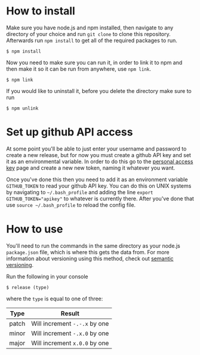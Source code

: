 # How to install
Make sure you have node.js and npm installed, then navigate to any directory of your choice and run `git clone` to clone this repository. Afterwards run `npm install` to get all of the required packages to run.

```console
$ npm install
```

Now you need to make sure you can run it, in order to link it to npm and then make it so it can be run from anywhere, use `npm link`.

```console
$ npm link
```

If you would like to uninstall it, before you delete the directory make sure to run

```console
$ npm unlink
```

# Set up github API access
At some point you'll be able to just enter your username and password to create a new release, but for now you must create a github API key and set it as an environmental variable. In order to do this go to the [personal access key](https://github.com/settings/tokens) page and create a new new token, naming it whatever you want.

Once you've done this then you need to add it as an environment variable `GITHUB_TOKEN` to read your github API key. You can do this on UNIX systems by navigating to `~/.bash_profile` and adding the line `export GITHUB_TOKEN="apikey"` to whatever is currently there. After you've done that use `source ~/.bash_profile` to reload the config file.

# How to use
You'll need to run the commands in the same directory as your node.js `package.json` file, which is where this gets the data from. For more information about versioning using this method, check out [semantic versioning](http://semver.org).

Run the following in your console

```console
$ release (type)
```

where the `type` is equal to one of three:

Type | Result
---|---
patch | Will increment `-.-.x` by one
minor | Will increment `-.x.0` by one
major | Will increment `x.0.0` by one

